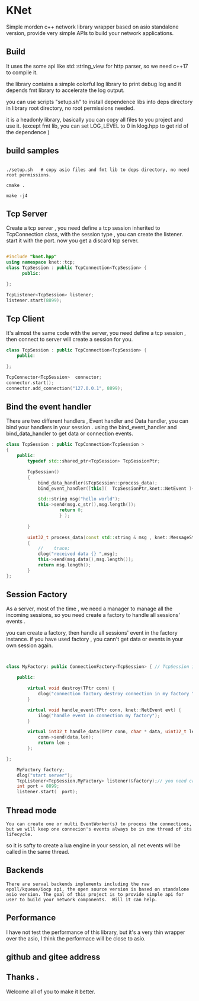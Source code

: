 
# KNet 
Simple morden c++ network library wrapper based on asio standalone version, provide very simple APIs to build your network applications. 


## Build 
It uses the some api like std::string_view for http parser, so we need c++17 to compile it. 

the library contains a simple colorful log library to print debug log and it depends fmt library to accelerate the log output.

you can use scripts "setup.sh" to install dependence libs into deps directory in library root directory, no root permissions  needed. 

it is a headonly library, basically you can copy all files to you project and use it. (except fmt lib, you can set LOG_LEVEL to 0 in klog.hpp to get rid of the dependence ) 


## build samples
```shell

./setup.sh   # copy asio files and fmt lib to deps directory, no need root permissions. 

cmake . 

make -j4 

```



## Tcp Server 

Create a tcp server , you need define a tcp session inherited  to TcpConnection class, with the session type , you can create the listener. 
start it with the port. now you get a discard tcp server. 

```cpp

#include "knet.hpp"
using namespace knet::tcp; 
class TcpSession : public TcpConnection<TcpSession> {
      public:

}; 

TcpListener<TcpSession> listener;
listener.start(8899); 

```


## Tcp Client 
It's almost the same code with the server, you need define a tcp session , then connect to server will create a session for you. 

```cpp 
class TcpSession : public TcpConnection<TcpSession> {
	public:

}; 

TcpConnector<TcpSession>  connector;
connector.start(); 
connector.add_connection("127.0.0.1", 8899);
``` 
	
## Bind the event handler 
There are two different handlers , Event handler and Data handler, you can bind your handlers in your session . 
using the bind_event_handler and bind_data_handler to get data or connection events. 

```cpp 
class TcpSession : public TcpConnection<TcpSession > 
{
	public:
		typedef std::shared_ptr<TcpSession> TcpSessionPtr; 

		TcpSession() 
		{
			bind_data_handler(&TcpSession::process_data); 
			bind_event_handler([this](  TcpSessionPtr,knet::NetEvent ){

			std::string msg("hello world"); 
			this->send(msg.c_str(),msg.length()); 
					return 0; 
					} ); 
	
		}

		uint32_t process_data(const std::string & msg , knet::MessageStatus status)
		{
			//    trace;
			dlog("received data {} ",msg); 
			this->send(msg.data(),msg.length());   
			return msg.length(); 
		}
}; 

```


## Session Factory 
As a server, most of the time , we need a manager to manage all the incoming sessions, so you need create a factory to handle all sessions' events . 

you can create a factory, then handle all sessions' event in the factory instance. if you have used factory ,  you cann't get data or events in your own session again. 

```cpp 


class MyFactory: public ConnectionFactory<TcpSession> { // TcpSession is your real session class  to process your session events and data 

	public:

		virtual void destroy(TPtr conn) {
			dlog("connection factory destroy connection in my factory "); 
		}	

		virtual void handle_event(TPtr conn, knet::NetEvent evt) {
			ilog("handle event in connection my factory"); 
		}

		virtual int32_t handle_data(TPtr conn, char * data, uint32_t len) { 
			conn->send(data,len); 
			return len ;
		}; 

}; 

	MyFactory factory; 
	dlog("start server");
	TcpListener<TcpSession,MyFactory> listener(&factory);// you need create a factory instance and pass it to listener.
	int port = 8899;
	listener.start(  port); 

```


## Thread mode 
	You can create one or multi EventWorker(s) to process the connections, but we will keep one connecion's events always be in one thread of its lifecycle.  
so it is safty to create a lua engine in your session, all net events will be called in the same thread.  


## Backends 
    There are serval backends implements including the raw epoll/kqueue/iocp api, the open source version is based on standalone asio version. The goal of this project is to provide simple api for user to build your network components.  Will it can help.

## Performance 
   I have not test the performance of this library, but it's a very thin wrapper over the asio, I think the performace will be close to asio. 

## github and gitee  address 
  [github]: https://github.com/cageq/knet "github main"
  [gitee]: https://gitee.com/fatihwk/knet "gitee mirror"


## Thanks . 
  Welcome all of you to make it better. 





